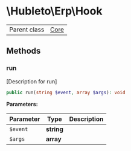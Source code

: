 
# \Hubleto\Erp\Hook
<table class='table-default dense'>
<tr><td>Parent class</td><td><a href="../Framework/Core">Core</a></td></tr></table>


## Methods

### run

[Description for run]

```php
public run(string $event, array $args): void
```

**Parameters:**

| Parameter | Type       | Description |
|-----------|------------|-------------|
| `$event`  | **string** |             |
| `$args`   | **array**  |             |

